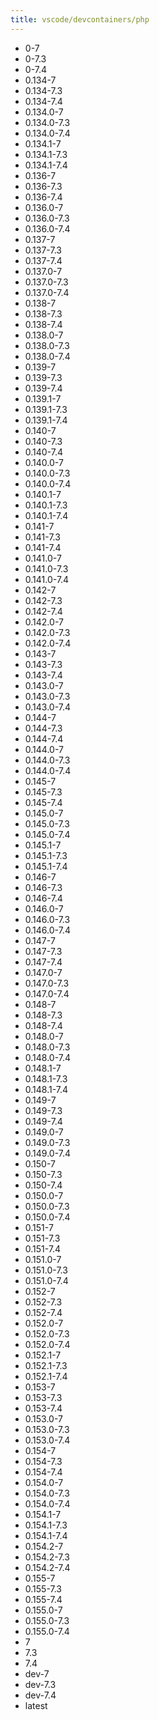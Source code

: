 ```yaml
---
title: vscode/devcontainers/php
---
```

- 0-7
- 0-7.3
- 0-7.4
- 0.134-7
- 0.134-7.3
- 0.134-7.4
- 0.134.0-7
- 0.134.0-7.3
- 0.134.0-7.4
- 0.134.1-7
- 0.134.1-7.3
- 0.134.1-7.4
- 0.136-7
- 0.136-7.3
- 0.136-7.4
- 0.136.0-7
- 0.136.0-7.3
- 0.136.0-7.4
- 0.137-7
- 0.137-7.3
- 0.137-7.4
- 0.137.0-7
- 0.137.0-7.3
- 0.137.0-7.4
- 0.138-7
- 0.138-7.3
- 0.138-7.4
- 0.138.0-7
- 0.138.0-7.3
- 0.138.0-7.4
- 0.139-7
- 0.139-7.3
- 0.139-7.4
- 0.139.1-7
- 0.139.1-7.3
- 0.139.1-7.4
- 0.140-7
- 0.140-7.3
- 0.140-7.4
- 0.140.0-7
- 0.140.0-7.3
- 0.140.0-7.4
- 0.140.1-7
- 0.140.1-7.3
- 0.140.1-7.4
- 0.141-7
- 0.141-7.3
- 0.141-7.4
- 0.141.0-7
- 0.141.0-7.3
- 0.141.0-7.4
- 0.142-7
- 0.142-7.3
- 0.142-7.4
- 0.142.0-7
- 0.142.0-7.3
- 0.142.0-7.4
- 0.143-7
- 0.143-7.3
- 0.143-7.4
- 0.143.0-7
- 0.143.0-7.3
- 0.143.0-7.4
- 0.144-7
- 0.144-7.3
- 0.144-7.4
- 0.144.0-7
- 0.144.0-7.3
- 0.144.0-7.4
- 0.145-7
- 0.145-7.3
- 0.145-7.4
- 0.145.0-7
- 0.145.0-7.3
- 0.145.0-7.4
- 0.145.1-7
- 0.145.1-7.3
- 0.145.1-7.4
- 0.146-7
- 0.146-7.3
- 0.146-7.4
- 0.146.0-7
- 0.146.0-7.3
- 0.146.0-7.4
- 0.147-7
- 0.147-7.3
- 0.147-7.4
- 0.147.0-7
- 0.147.0-7.3
- 0.147.0-7.4
- 0.148-7
- 0.148-7.3
- 0.148-7.4
- 0.148.0-7
- 0.148.0-7.3
- 0.148.0-7.4
- 0.148.1-7
- 0.148.1-7.3
- 0.148.1-7.4
- 0.149-7
- 0.149-7.3
- 0.149-7.4
- 0.149.0-7
- 0.149.0-7.3
- 0.149.0-7.4
- 0.150-7
- 0.150-7.3
- 0.150-7.4
- 0.150.0-7
- 0.150.0-7.3
- 0.150.0-7.4
- 0.151-7
- 0.151-7.3
- 0.151-7.4
- 0.151.0-7
- 0.151.0-7.3
- 0.151.0-7.4
- 0.152-7
- 0.152-7.3
- 0.152-7.4
- 0.152.0-7
- 0.152.0-7.3
- 0.152.0-7.4
- 0.152.1-7
- 0.152.1-7.3
- 0.152.1-7.4
- 0.153-7
- 0.153-7.3
- 0.153-7.4
- 0.153.0-7
- 0.153.0-7.3
- 0.153.0-7.4
- 0.154-7
- 0.154-7.3
- 0.154-7.4
- 0.154.0-7
- 0.154.0-7.3
- 0.154.0-7.4
- 0.154.1-7
- 0.154.1-7.3
- 0.154.1-7.4
- 0.154.2-7
- 0.154.2-7.3
- 0.154.2-7.4
- 0.155-7
- 0.155-7.3
- 0.155-7.4
- 0.155.0-7
- 0.155.0-7.3
- 0.155.0-7.4
- 7
- 7.3
- 7.4
- dev-7
- dev-7.3
- dev-7.4
- latest
